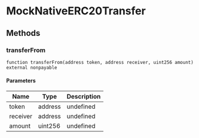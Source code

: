 # MockNativeERC20Transfer









## Methods

### transferFrom

```solidity
function transferFrom(address token, address receiver, uint256 amount) external nonpayable
```





#### Parameters

| Name | Type | Description |
|---|---|---|
| token | address | undefined |
| receiver | address | undefined |
| amount | uint256 | undefined |




